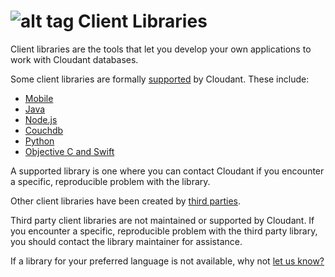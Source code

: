 # ![alt tag](images/libraries_icon.png) Client Libraries

Client libraries are the tools that let you develop your own applications to work with Cloudant databases.

Some client libraries are formally [supported](libraries.html#supported-client-libraries) by Cloudant.
These include:

-	[Mobile](libraries.html#mobile)
-	[Java](libraries.html#java)
-	[Node.js](libraries.html#node.js)
-	[Couchdb](libraries.html#couchdb)
-	[Python](libraries.html#python)
-	[Objective C and Swift](libraries.html#objective-c-and-swift)

A supported library is one where you can contact Cloudant if you encounter a specific, reproducible problem with the library.

Other client libraries have been created by [third parties](libraries.html#third-party-client-libraries).

<aside class="warning">Third party client libraries are not maintained or supported by Cloudant.
If you encounter a specific, reproducible problem with the third party library,
you should contact the library maintainer for assistance.</aside> 

If a library for your preferred language is not available,
why not [let us know?](https://github.com/cloudant-labs/slate/issues)

